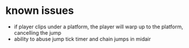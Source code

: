 # known issues

* if player clips under a platform, the player will warp up to the platform, cancelling the jump
* ability to abuse jump tick timer and chain jumps in midair